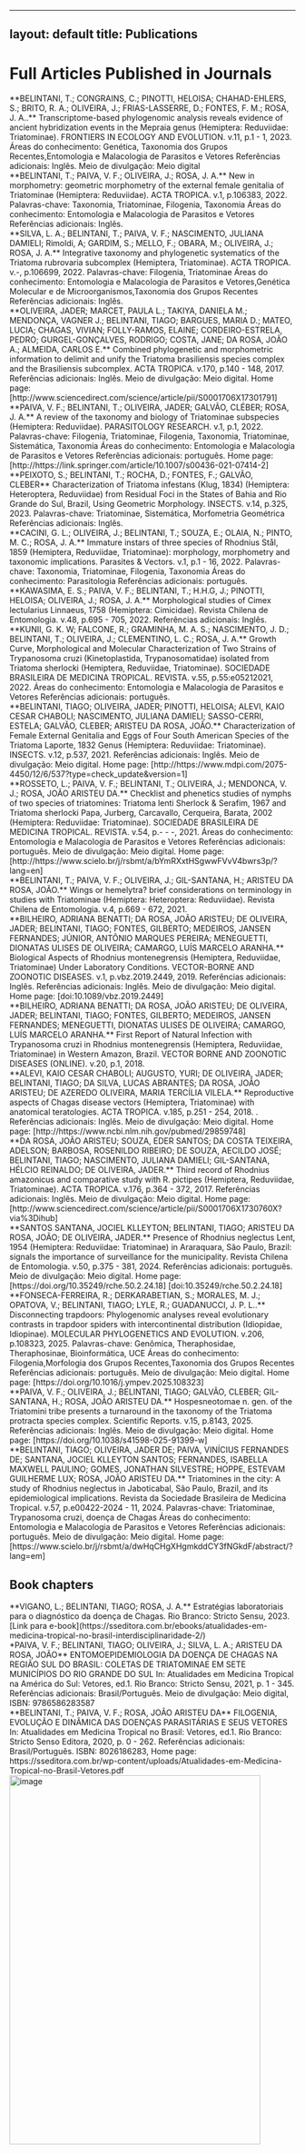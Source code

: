 
---
layout: default
title: Publications
---

# Full Articles Published in Journals

<div class="publication">
**BELINTANI, T.; CONGRAINS, C.; PINOTTI, HELOISA; CHAHAD-EHLERS, S.; BRITO, R. A.; OLIVEIRA, J.; FRIAS-LASSERRE, D.; FONTES, F. M.; ROSA, J. A..**  
Transcriptome-based phylogenomic analysis reveals evidence of ancient hybridization events in the Mepraia genus (Hemiptera: Reduviidae: Triatominae). FRONTIERS IN ECOLOGY AND EVOLUTION. v.11, p.1 - 1, 2023.
Áreas do conhecimento: Genética, Taxonomia dos Grupos Recentes,Entomologia e Malacologia de Parasitos e Vetores
Referências adicionais: Inglês. Meio de divulgação: Meio digital
</div>

<div class="publication">
**BELINTANI, T.; PAIVA, V. F.; OLIVEIRA, J.; ROSA, J. A.**
 New in morphometry: geometric morphometry of the external female genitalia of Triatominae (Hemiptera: Reduviidae). ACTA TROPICA. v.1, p.106383, 2022. 
Palavras-chave: Taxonomia, Triatominae, Filogenia, Taxonomia 
Áreas do conhecimento: Entomologia e Malacologia de Parasitos e Vetores
Referências adicionais: Inglês. 
 </div>
 
<div class="publication">
**SILVA, L. A.; BELINTANI, T.; PAIVA, V. F.; NASCIMENTO, JULIANA DAMIELI; Rimoldi, A; GARDIM, S.; MELLO, F.; OBARA, M.; OLIVEIRA, J.; ROSA, J. A.**
 Integrative taxonomy and phylogenetic systematics of the Triatoma rubrovaria subcomplex (Hemiptera, Triatominae). ACTA TROPICA. v.-, p.106699, 2022. 
Palavras-chave: Filogenia, Triatominae 
Áreas do conhecimento: Entomologia e Malacologia de Parasitos e Vetores,Genética Molecular e de Microorganismos,Taxonomia dos Grupos Recentes
Referências adicionais: Inglês. 
</div>

<div class="publication">
**OLIVEIRA, JADER; MARCET, PAULA L.; TAKIYA, DANIELA M.; MENDONÇA, VAGNER J.; BELINTANI, TIAGO; BARGUES, MARIA D.; MATEO, LUCIA; CHAGAS, VIVIAN; FOLLY-RAMOS, ELAINE; CORDEIRO-ESTRELA, PEDRO; GURGEL-GONÇALVES, RODRIGO; COSTA, JANE; DA ROSA, JOÃO A.; ALMEIDA, CARLOS E.**
 Combined phylogenetic and morphometric information to delimit and unify the Triatoma brasiliensis species complex and the Brasiliensis subcomplex. ACTA TROPICA. v.170, p.140 - 148, 2017. 
Referências adicionais: Inglês. Meio de divulgação: Meio digital. Home page: [http://www.sciencedirect.com/science/article/pii/S0001706X17301791]
</div>

<div class="publication">
**PAIVA, V. F.; BELINTANI, T.; OLIVEIRA, JADER; GALVÃO, CLÉBER; ROSA, J. A.**
 A review of the taxonomy and biology of Triatominae subspecies (Hemiptera: Reduviidae). PARASITOLOGY RESEARCH. v.1, p.1, 2022. 
Palavras-chave: Filogenia, Triatominae, Filogenia, Taxonomia, Triatominae, Sistemática, Taxonomia
Áreas do conhecimento: Entomologia e Malacologia de Parasitos e Vetores
Referências adicionais: português. Home page: [http://https://link.springer.com/article/10.1007/s00436-021-07414-2] 
</div>

<div class="publication">
**PEIXOTO, S.; BELINTANI, T.; ROCHA, D.; FONTES, F.; GALVÃO, CLEBER**
 Characterization of Triatoma infestans (Klug, 1834) (Hemiptera: Heteroptera, Reduviidae) from Residual Foci in the States of Bahia and Rio Grande do Sul, Brazil, Using Geometric Morphology. INSECTS. v.14, p.325, 2023.
Palavras-chave: Triatominae, Sistemática, Morfometria Geométrica 
Referências adicionais: Inglês. 
</div>

<div class="publication">
**CACINI, G. L.; OLIVEIRA, J.; BELINTANI, T.; SOUZA, E.; OLAIA, N.; PINTO, M. C.; ROSA, J. A.**
Immature instars of three species of Rhodnius Stål, 1859 (Hemiptera, Reduviidae, Triatominae): morphology, morphometry and taxonomic implications. Parasites & Vectors. v.1, p.1 - 16, 2022. 
Palavras-chave: Taxonomia, Triatominae, Filogenia, Taxonomia 
Áreas do conhecimento: Parasitologia
Referências adicionais: português. 
</div>

<div class="publication">
**KAWASIMA, E. S.; PAIVA, V. F.; BELINTANI, T.; H.H.G, J.; PINOTTI, HELOISA; OLIVEIRA, J.; ROSA, J. A.**
 Morphological studies of Cimex lectularius Linnaeus, 1758 (Hemiptera: Cimicidae). Revista Chilena de Entomologia. v.48, p.695 - 705, 2022.
Referências adicionais: Inglês. 
</div>

<div class="publication">
**KUNII, G. K. W; FALCONE, R.; GRAMINHA, M. A. S.; NASCIMENTO, J. D.; BELINTANI, T.; OLIVEIRA, J.; CLEMENTINO, L. C.; ROSA, J. A.**
 Growth Curve, Morphological and Molecular Characterization of Two Strains of Trypanosoma cruzi (Kinetoplastida, Trypanosomatidae) isolated from Triatoma sherlocki (Hemiptera, Reduviidae, Triatominae). SOCIEDADE BRASILEIRA DE MEDICINA TROPICAL. REVISTA. v.55, p.55:e05212021, 2022. 
Áreas do conhecimento: Entomologia e Malacologia de Parasitos e Vetores
Referências adicionais: português. 
</div>

<div class="publication">
**BELINTANI, TIAGO; OLIVEIRA, JADER; PINOTTI, HELOISA; ALEVI, KAIO CESAR CHABOLI; NASCIMENTO, JULIANA DAMIELI; SASSO-CERRI, ESTELA; GALVÃO, CLEBER; ARISTEU DA ROSA, JOÃO.**
 Characterization of Female External Genitalia and Eggs of Four South American Species of the Triatoma Laporte, 1832 Genus (Hemiptera: Reduviidae: Triatominae). INSECTS. v.12, p.537, 2021.
Referências adicionais: Inglês. Meio de divulgação: Meio digital. Home page: [http://https://www.mdpi.com/2075-4450/12/6/537?type=check_update&version=1]
</div>

<div class="publication">
**ROSSETO, L.; PAIVA, V. F.; BELINTANI, T.; OLIVEIRA, J.; MENDONCA, V. J.; ROSA, JOÃO ARISTEU DA.**
Checklist and phenetics studies of nymphs of two species of triatomines: Triatoma lenti Sherlock & Serafim, 1967 and Triatoma sherlocki Papa, Jurberg, Carcavallo, Cerqueira, Barata, 2002 (Hemiptera: Reduviidae: Triatominae). SOCIEDADE BRASILEIRA DE MEDICINA TROPICAL. REVISTA. v.54, p.- - -, 2021. 
Áreas do conhecimento: Entomologia e Malacologia de Parasitos e Vetores
Referências adicionais: português. Meio de divulgação: Meio digital. Home page: [http://https://www.scielo.br/j/rsbmt/a/bYmRXxtHSgwwFVvV4bwrs3p/?lang=en]
</div>

<div class="publication">
**BELINTANI, T.; PAIVA, V. F.; OLIVEIRA, J.; GIL-SANTANA, H.; ARISTEU DA ROSA, JOÃO.** 
 Wings or hemelytra? brief considerations on terminology in studies with Triatominae (Hemiptera: Heteroptera: Reduviidae). Revista Chilena de Entomologia. v.4, p.669 - 672, 2021. 
</div>

<div class="publication">
**BILHEIRO, ADRIANA BENATTI; DA ROSA, JOÃO ARISTEU; DE OLIVEIRA, JADER; BELINTANI, TIAGO; FONTES, GILBERTO; MEDEIROS, JANSEN FERNANDES; JÚNIOR, ANTÔNIO MARQUES PEREIRA; MENEGUETTI, DIONATAS ULISES DE OLIVEIRA; CAMARGO, LUÍS MARCELO ARANHA.**
Biological Aspects of Rhodnius montenegrensis (Hemiptera, Reduviidae, Triatominae) Under Laboratory Conditions. VECTOR-BORNE AND ZOONOTIC DISEASES. v.1, p.vbz.2019.2449, 2019. 
Referências adicionais: Inglês. 
Referências adicionais: Inglês. Meio de divulgação: Meio digital. Home page: [doi:10.1089/vbz.2019.2449]
</div>

<div class="publication">
**BILHEIRO, ADRIANA BENATTI; DA ROSA, JOÃO ARISTEU; DE OLIVEIRA, JADER; BELINTANI, TIAGO; FONTES, GILBERTO; MEDEIROS, JANSEN FERNANDES; MENEGUETTI, DIONATAS ULISES DE OLIVEIRA; CAMARGO, LUÍS MARCELO ARANHA.**
First Report of Natural Infection with              Trypanosoma cruzi              in              Rhodnius montenegrensis         (Hemiptera, Reduviidae, Triatominae) in Western Amazon, Brazil. VECTOR BORNE AND ZOONOTIC DISEASES (ONLINE). v.20, p.1, 2018. 
</div>

<div class="publication">
**ALEVI, KAIO CESAR CHABOLI; AUGUSTO, YURI; DE OLIVEIRA, JADER; BELINTANI, TIAGO; DA SILVA, LUCAS ABRANTES; DA ROSA, JOÃO ARISTEU; DE AZEREDO OLIVEIRA, MARIA TERCÍLIA VILELA.**
Reproductive aspects of Chagas disease vectors (Hemiptera, Triatominae) with anatomical teratologies. ACTA TROPICA. v.185, p.251 - 254, 2018. . 
Referências adicionais: Inglês. Meio de divulgação: Meio digital. Home page: [http://https://www.ncbi.nlm.nih.gov/pubmed/29859748]
</div>

<div class="publication">
**DA ROSA, JOÃO ARISTEU; SOUZA, EDER SANTOS; DA COSTA TEIXEIRA, ADELSON; BARBOSA, ROSENILDO RIBEIRO; DE SOUZA, AECILDO JOSÉ; BELINTANI, TIAGO; NASCIMENTO, JULIANA DAMIELI; GIL-SANTANA, HÉLCIO REINALDO; DE OLIVEIRA, JADER.**
Third record of Rhodnius amazonicus and comparative study with R. pictipes (Hemiptera, Reduviidae, Triatominae). ACTA TROPICA. v.176, p.364 - 372, 2017. 
Referências adicionais: Inglês. Meio de divulgação: Meio digital. Home page: [http://www.sciencedirect.com/science/article/pii/S0001706X1730760X?via%3Dihub]
</div>

<div class="publication">
**SANTOS SANTANA, JOCIEL KLLEYTON; BELINTANI, TIAGO; ARISTEU DA ROSA, JOÃO; DE OLIVEIRA, JADER.** 
Presence of Rhodnius neglectus Lent, 1954 (Hemiptera: Reduviidae: Triatominae) in Araraquara, São Paulo, Brazil: signals the importance of surveillance for the municipality. Revista Chilena de Entomologia. v.50, p.375 - 381, 2024. 
Referências adicionais: português. Meio de divulgação: Meio digital. Home page: [https://doi.org/10.35249/rche.50.2.24.18] [doi:10.35249/rche.50.2.24.18]
</div>

<div class="publication">
**FONSECA-FERREIRA, R.; DERKARABETIAN, S.; MORALES, M. J.; OPATOVA, V.; BELINTANI, TIAGO; LYLE, R.; GUADANUCCI, J. P. L..**
 Disconnecting trapdoors: Phylogenomic analyses reveal evolutionary contrasts in trapdoor spiders with intercontinental distribution (Idiopidae, Idiopinae). MOLECULAR PHYLOGENETICS AND EVOLUTION. v.206, p.108323, 2025. 
Palavras-chave: Genômica, Theraphosidae, Theraphosinae, Bioinformática, UCE
Áreas do conhecimento: Filogenia,Morfologia dos Grupos Recentes,Taxonomia dos Grupos Recentes
Referências adicionais: português. Meio de divulgação: Meio digital. Home page: [https://doi.org/10.1016/j.ympev.2025.108323]
</div>

<div class="publication">
**PAIVA, V. F.; OLIVEIRA, J.; BELINTANI, TIAGO; GALVÃO, CLEBER; GIL-SANTANA, H.; ROSA, JOÃO ARISTEU DA.**
 Hospesneotomae n. gen. of the Triatomini tribe presents a turnaround in the taxonomy of the Triatoma protracta species complex. Scientific Reports. v.15, p.8143, 2025. 
Referências adicionais: Inglês. Meio de divulgação: Meio digital. Home page: [https://doi.org/10.1038/s41598-025-91399-w]
</div>

<div class="publication">
**BELINTANI, TIAGO; OLIVEIRA, JADER DE; PAIVA, VINÍCIUS FERNANDES DE; SANTANA, JOCIEL KLLEYTON SANTOS; FERNANDES, ISABELLA MAXWELL PAULINO; GOMES, JONATHAN SILVESTRE; HOPPE, ESTEVAM GUILHERME LUX; ROSA, JOÃO ARISTEU DA.**
Triatomines in the city: A study of Rhodnius neglectus in Jaboticabal, São Paulo, Brazil, and its epidemiological implications. Revista da Sociedade Brasileira de Medicina Tropical. v.57, p.e00422-2024 - 11, 2024. 
Palavras-chave: Triatominae, Trypanosoma cruzi, doença de Chagas
Áreas do conhecimento: Entomologia e Malacologia de Parasitos e Vetores
Referências adicionais: português. Meio de divulgação: Meio digital. Home page: [https://www.scielo.br/j/rsbmt/a/dwHqCHgXHgmkddCY3fNGkdF/abstract/?lang=em] 
</div>

## Book chapters

<div class="book-chapter">
**VIGANO, L.; BELINTANI, TIAGO; ROSA, J. A.**  
Estratégias laboratoriais para o diagnóstico da doença de Chagas. Rio Branco: Stricto Sensu, 2023.  
[Link para e-book](https://sseditora.com.br/ebooks/atualidades-em-medicina-tropical-no-brasil-interdisciplinaridade-2/)
</div>

<div class="book-chapter">
*PAIVA, V. F.; BELINTANI, TIAGO; OLIVEIRA, J.; SILVA, L. A.; ARISTEU DA ROSA, JOÃO**
ENTOMOEPIDEMIOLOGIA DA DOENÇA DE CHAGAS NA REGIÃO SUL DO BRASIL: COLETAS DE TRIATOMINAE EM SETE MUNICÍPIOS DO RIO GRANDE DO SUL In: Atualidades em Medicina Tropical na América do Sul: Vetores, ed.1. Rio Branco: Stricto Sensu, 2021, p. 1 - 345. 
Referências adicionais: Brasil/Português. Meio de divulgação: Meio digital, ISBN: 9786586283587 
</div>

<div class="book-chapter">
**BELINTANI, T.; PAIVA, V. F.; ROSA, JOÃO ARISTEU DA** 
  FILOGENIA, EVOLUÇÃO E DINÂMICA DAS DOENÇAS PARASITÁRIAS E SEUS VETORES In: Atualidades em Medicina Tropical no Brasil: Vetores, ed.1. Rio Branco: Stricto Senso Editora, 2020, p. 0 - 262. 
Referências adicionais: Brasil/Português. ISBN: 8026186283, Home page: https://sseditora.com.br/wp-content/uploads/Atualidades-em-Medicina-Tropical-no-Brasil-Vetores.pdf
</div>

<img width="442" height="650" alt="image" src="https://github.com/user-attachments/assets/d8cdbb2b-a298-4433-9a06-8b8b5e5b8a64" />
